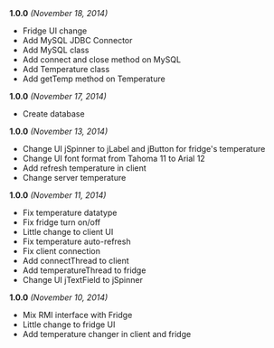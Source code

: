<div>
    <span><strong>1.0.0</strong> <i>(November 18, 2014)</i></span>
    <ul>
        <li>Fridge UI change</li>
        <li>Add MySQL JDBC Connector</li>
        <li>Add MySQL class</li>
        <li>Add connect and close method on MySQL</li>
        <li>Add Temperature class</li>
        <li>Add getTemp method on Temperature</li>
    </ul>
</div>
<div>
    <span><strong>1.0.0</strong> <i>(November 17, 2014)</i></span>
    <ul>
        <li>Create database</li>
    </ul>
</div>
<div>
    <span><strong>1.0.0</strong> <i>(November 13, 2014)</i></span>
    <ul>
        <li>Change UI jSpinner to jLabel and jButton for fridge's temperature</li>
        <li>Change UI font format from Tahoma 11 to Arial 12</li>
        <li>Add refresh temperature in client</li>
        <li>Change server temperature</li>
    </ul>
</div>
<div>
    <span><strong>1.0.0</strong> <i>(November 11, 2014)</i></span>
    <ul>
        <li>Fix temperature datatype</li>
        <li>Fix fridge turn on/off</li>
        <li>Little change to client UI</li>
        <li>Fix temperature auto-refresh</li>
        <li>Fix client connection</li>
        <li>Add connectThread to client</li>
        <li>Add temperatureThread to fridge</li>
        <li>Change UI jTextField to jSpinner</li>
    </ul>
</div>
<div>
    <span><strong>1.0.0</strong> <i>(November 10, 2014)</i></span>
    <ul>
        <li>Mix RMI interface with Fridge</li>
        <li>Little change to fridge UI</li>
        <li>Add temperature changer in client and fridge</li>
    </ul>
</div>
